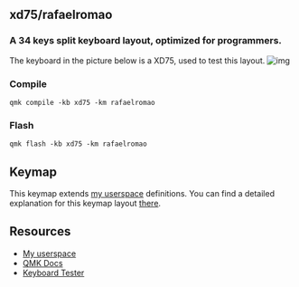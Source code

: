 ## xd75/rafaelromao
### A 34 keys split keyboard layout, optimized for programmers.

The keyboard in the picture below is a XD75, used to test this layout.
![img](https://i.imgur.com/yeCXNFs.png)

### Compile

`qmk compile -kb xd75 -km rafaelromao`

### Flash

`qmk flash -kb xd75 -km rafaelromao`

## Keymap

This keymap extends [my userspace](../../../../../users/rafaelromao/readme.md) definitions. You can find a detailed explanation for this keymap layout [there](../../../../../users/rafaelromao/readme.md).

## Resources

- [My userspace](../../../../../users/rafaelromao/readme.md)
- [QMK Docs](https://docs.qmk.fm)
- [Keyboard Tester](https://config.qmk.fm/#/test)

